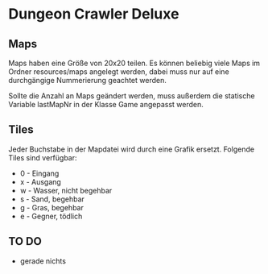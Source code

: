 # Dungeon Crawler Deluxe

## Maps

Maps haben eine Größe von 20x20 teilen. Es können beliebig viele Maps im Ordner resources/maps angelegt werden, dabei muss nur auf eine durchgängige Nummerierung geachtet werden.

Sollte die Anzahl an Maps geändert werden, muss außerdem die statische Variable lastMapNr in der Klasse Game angepasst werden.

## Tiles

Jeder Buchstabe in der Mapdatei wird durch eine Grafik ersetzt. Folgende Tiles sind verfügbar:

* 0 - Eingang
* x - Ausgang
* w - Wasser, nicht begehbar
* s - Sand, begehbar
* g - Gras, begehbar
* e - Gegner, tödlich

## TO DO

* gerade nichts
